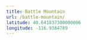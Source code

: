 ```yaml
---
title: Battle Mountain
url: /battle-mountain/
latitude: 40.641837300000006
longitude: -116.9384789
---
```

